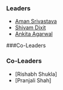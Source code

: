 
### Leaders
 * [Aman Srivastava](mailto:aman.srivastava@owasp.org)
 * [Shivam Dixit](mailto:shivam.dixit@owasp.org)
 * [Ankita Agarwal](mailto:ankita.agarwal@owasp.org)

 ###Co-Leaders
 ### Co-Leaders
 * [Rishabh Shukla]
 * [Pranjali Shah]
